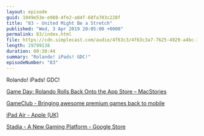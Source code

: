 ```yaml
---
layout: episode
guid: 1049e53e-e988-4fe2-a84f-68fa703c228f
title: "83 - United Might Be a Stretch"
published: "Wed, 3 Apr 2019 20:05:00 +0000"
permalink: 83/index.html
file: https://cdn.simplecast.com/audio/4f63c3/4f63c3a7-7625-4929-a4bc-1ef4cdcbca06/d656de2d-ff30-4bb8-9b29-33968b835642/fd00e70a_tc.mp3?aid=rss_feed&feed=7Rzwf7P6
length: 29799138
duration: 00:30:44
summary: "Rolando! iPads! GDC!"
episodeNumber: "83"
---
```


Rolando! iPads! GDC!

[Game Day: Rolando Rolls Back Onto the App Store – MacStories](https://www.macstories.net/reviews/game-day-rolando-rolls-back-onto-the-app-store/)

[GameClub - Bringing awesome premium games back to mobile](https://gameclub.io/)

[iPad Air - Apple (UK)](https://www.apple.com/uk/ipad-air/)

[Stadia - A New Gaming Platform - Google Store](https://store.google.com/magazine/stadia)
